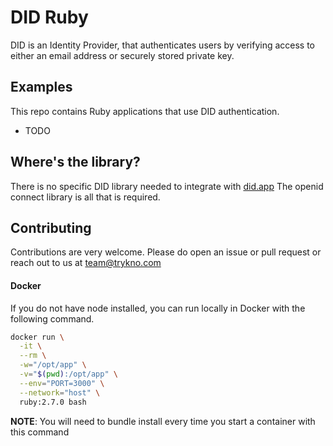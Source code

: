 # DID Ruby

DID is an Identity Provider, that authenticates users by verifying access to either an email address or securely stored private key.

## Examples

This repo contains Ruby applications that use DID authentication.

- TODO

## Where's the library?

There is no specific DID library needed to integrate with [did.app](https://did.app)
The openid connect library is all that is required.

<!-- Instead follow our guide for [using did with express](https://did.app/guides/express-nodejs-openid-connect-integration). -->

## Contributing

Contributions are very welcome. Please do open an issue or pull request or reach out to us at [team@trykno.com](mailto:team@trykno.com)

#### Docker

If you do not have node installed, you can run locally in Docker with the following command.

```bash
docker run \
  -it \
  --rm \
  -w="/opt/app" \
  -v="$(pwd):/opt/app" \
  --env="PORT=3000" \
  --network="host" \
  ruby:2.7.0 bash
```

**NOTE**: You will need to bundle install every time you start a container with this command

